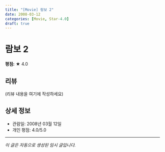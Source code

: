 ```yaml
---
title: "[Movie] 람보 2"
date: 2008-03-12
categories: [Movie, Star-4.0]
draft: true
---
```


# 람보 2

**평점:** ★ 4.0

## 리뷰

(리뷰 내용을 여기에 작성하세요)

## 상세 정보

- 관람일: 2008년 03월 12일
- 개인 평점: 4.0/5.0

---

*이 글은 자동으로 생성된 임시 글입니다.*
